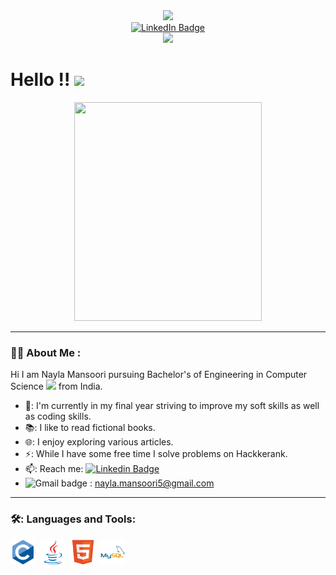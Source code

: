 <div id="header" align="center">
  <img src="https://media.giphy.com/media/C76xta49gAXJXtO8ok/giphy.gif" width="100"/>
</div>

<div id="badges" align="center">
  <a href "https://www.linkedin.com/in/nayla-mansoori-327665220">
  <img src="https://img.shields.io/badge/LindkedIn-blue?style=for-the-badge&logo=linkedin&logoColor=white" alt="LinkedIn Badge"/>
  </a>
</div>

<div id="badges" align="center">
  <img src="https://komarev.com/ghpvc/?username=Nayla-Mansoori-23&style=flat-square&color=blue" alt=" "/>
</div>

<h1>
  Hello !!
  <img src="https://media.giphy.com/media/CoLgHLFwzPMHgWcdMf/giphy.gif" width="50px"/>
</h1>

<div align="center">
  <img src="https://media.giphy.com/media/7VbK6cFXvSgBpFMnfC/giphy.gif" width="300" height="350"/>
</div>

---

### 👩‍💻 About Me :
Hi I am Nayla Mansoori pursuing Bachelor's of Engineering in Computer Science <img src="https://media.giphy.com/media/WUlplcMpOCEmTGBtBW/giphy.gif" width="30"> from India.
- 🏫: I'm currently in my final year striving to improve my soft skills as well as coding skills.
- 📚: I like to read fictional books.
- 🌐: I enjoy exploring various articles.
- ⚡: While I have some free time I solve problems on Hackkerank.
- 📫: Reach me: [![Linkedin Badge](https://img.shields.io/badge/LindkedIn-blue?style=flat&logo=linkedin&logoColor=white)](https://www.linkedin.com/in/nayla-mansoori-327665220)
- ![Gmail badge](https://img.shields.io/badge/Gmail-black?style=flat&logo=Gmail&logoColor=white) : nayla.mansoori5@gmail.com

---

### 🛠️: Languages and Tools: 
<div>
  <img src="https://github.com/devicons/devicon/blob/master/icons/c/c-original.svg" title="C" alt="C" width="40' height="40"/>&nbsp;
  <img src="https://github.com/devicons/devicon/blob/master/icons/java/java-original.svg" title="Java" alt="Java" width="40" height="40"/>&nbsp;
  <img src="https://github.com/devicons/devicon/blob/master/icons/html5/html5-original.svg" title="HTML5" alt="HTML" width="40" height="40"/>&nbsp;
  <img src="https://github.com/devicons/devicon/blob/master/icons/mysql/mysql-original-wordmark.svg" title="MySQL"  alt="MySQL" width="40" height="40"/>&nbsp;
  
</div>


